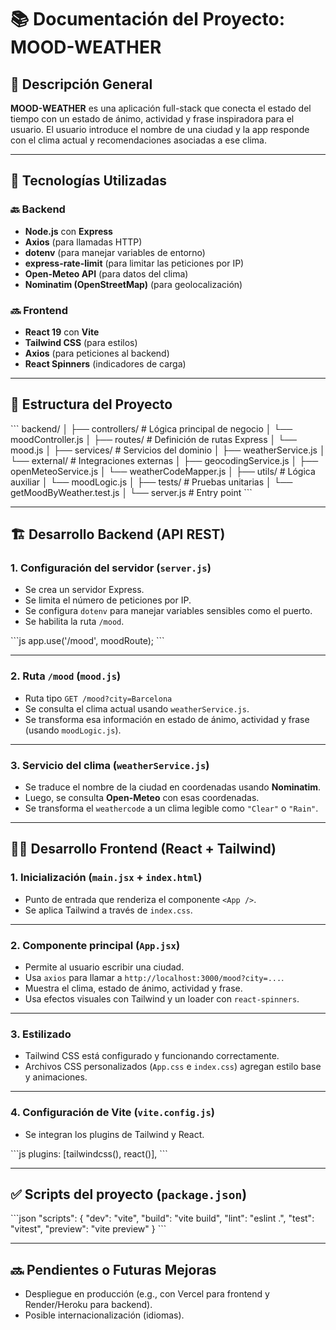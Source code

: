 # 📚 Documentación del Proyecto: MOOD-WEATHER

## 🧠 Descripción General

**MOOD-WEATHER** es una aplicación full-stack que conecta el estado del tiempo con un estado de ánimo, actividad y frase inspiradora para el usuario. El usuario introduce el nombre de una ciudad y la app responde con el clima actual y recomendaciones asociadas a ese clima.

---

## 🧩 Tecnologías Utilizadas

### 🔙 Backend
- **Node.js** con **Express**
- **Axios** (para llamadas HTTP)
- **dotenv** (para manejar variables de entorno)
- **express-rate-limit** (para limitar las peticiones por IP)
- **Open-Meteo API** (para datos del clima)
- **Nominatim (OpenStreetMap)** (para geolocalización)

### 🔜 Frontend
- **React 19** con **Vite**
- **Tailwind CSS** (para estilos)
- **Axios** (para peticiones al backend)
- **React Spinners** (indicadores de carga)

---

## 🔧 Estructura del Proyecto

\`\`\`
backend/
│
├── controllers/ # Lógica principal de negocio
│ └── moodController.js
│
├── routes/ # Definición de rutas Express
│ └── mood.js
│
├── services/ # Servicios del dominio
│ ├── weatherService.js
│ └── external/ # Integraciones externas
│ ├── geocodingService.js
│ ├── openMeteoService.js
│ └── weatherCodeMapper.js
│
├── utils/ # Lógica auxiliar
│ └── moodLogic.js
│
├── tests/ # Pruebas unitarias
│ └── getMoodByWeather.test.js
│
└── server.js # Entry point
\`\`\`

---

## 🏗️ Desarrollo Backend (API REST)

### 1. **Configuración del servidor (`server.js`)**
- Se crea un servidor Express.
- Se limita el número de peticiones por IP.
- Se configura `dotenv` para manejar variables sensibles como el puerto.
- Se habilita la ruta `/mood`.

\`\`\`js
app.use('/mood', moodRoute);
\`\`\`

---

### 2. **Ruta `/mood` (`mood.js`)**
- Ruta tipo `GET /mood?city=Barcelona`
- Se consulta el clima actual usando `weatherService.js`.
- Se transforma esa información en estado de ánimo, actividad y frase (usando `moodLogic.js`).

---

### 3. **Servicio del clima (`weatherService.js`)**
- Se traduce el nombre de la ciudad en coordenadas usando **Nominatim**.
- Luego, se consulta **Open-Meteo** con esas coordenadas.
- Se transforma el `weathercode` a un clima legible como `"Clear"` o `"Rain"`.

---

## 🧑‍🎨 Desarrollo Frontend (React + Tailwind)

### 1. **Inicialización (`main.jsx` + `index.html`)**
- Punto de entrada que renderiza el componente `<App />`.
- Se aplica Tailwind a través de `index.css`.

---

### 2. **Componente principal (`App.jsx`)**
- Permite al usuario escribir una ciudad.
- Usa `axios` para llamar a `http://localhost:3000/mood?city=...`.
- Muestra el clima, estado de ánimo, actividad y frase.
- Usa efectos visuales con Tailwind y un loader con `react-spinners`.

---

### 3. **Estilizado**
- Tailwind CSS está configurado y funcionando correctamente.
- Archivos CSS personalizados (`App.css` e `index.css`) agregan estilo base y animaciones.

---

### 4. **Configuración de Vite (`vite.config.js`)**
- Se integran los plugins de Tailwind y React.

\`\`\`js
plugins: [tailwindcss(), react()],
\`\`\`

---

## ✅ Scripts del proyecto (`package.json`)

\`\`\`json
"scripts": {
  "dev": "vite",
  "build": "vite build",
  "lint": "eslint .",
  "test": "vitest",
  "preview": "vite preview"
}
\`\`\`

---

## 🔜 Pendientes o Futuras Mejoras
- Despliegue en producción (e.g., con Vercel para frontend y Render/Heroku para backend).
- Posible internacionalización (idiomas).
